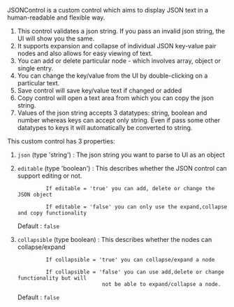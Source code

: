 JSONControl is a custom control which aims to display JSON text in a human-readable and flexible way. 

1. This control validates a json string. If you pass an invalid json string, the UI will show you the same.
2. It supports expansion and collapse of individual JSON key-value pair nodes and also allows for easy viewing of text.
3. You can add or delete particular node - which involves array, object or single entry.
4. You can change the key/value from the UI by double-clicking on a particular text.
5. Save control will save key/value text if changed or added
6. Copy control will open a text area from which you can copy the json string.
7. Values of the json string accepts 3 datatypes: string, boolean and number whereas keys can accept only string. Even if 
    pass some other datatypes to keys it will automatically be converted to string.

This custom control has 3 properties:

1. `json`       (type 'string')  : The json string you want to parse to UI as an object
2. `editable`   (type 'boolean') : This describes whether the JSON control can support editing or not.

                If editable = 'true' you can add, delete or change the JSON object
                
                If editable = 'false' you can only use the expand,collapse and copy functionality
                
      Default : `false`
                
3. `collapsible` (type boolean) : This describes whether the nodes can collapse/expand
                
                If collapsible = 'true' you can collapse/expand a node
          
                If collapsible = 'false' you can use add,delete or change functionality but will 
                                  not be able to expand/collapse a node. 
      Default : `false`
